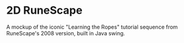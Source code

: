 # 2D RuneScape

A mockup of the iconic "Learning the Ropes" tutorial sequence from RuneScape's 2008 version, built in Java swing.
